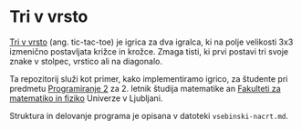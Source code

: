 # Tri v vrsto

[Tri v vrsto](https://en.wikipedia.org/wiki/Tic-tac-toe) (ang. tic-tac-toe) je igrica za dva igralca, ki na polje velikosti 3x3 izmenično postavljata križce in krožce. Zmaga tisti, ki prvi postavi tri svoje znake v stolpec, vrstico ali na diagonalo.

Ta repozitorij služi kot primer, kako implementiramo igrico, za študente pri predmetu [Programiranje 2](https://ucilnica.fmf.uni-lj.si/course/view.php?id=17) za 2. letnik študija matematike an [Fakulteti za matematiko in fiziko](http://www.fmf.uni-lj.si/) Univerze v Ljubljani.

Struktura in delovanje programa je opisana v datoteki `vsebinski-nacrt.md`.
